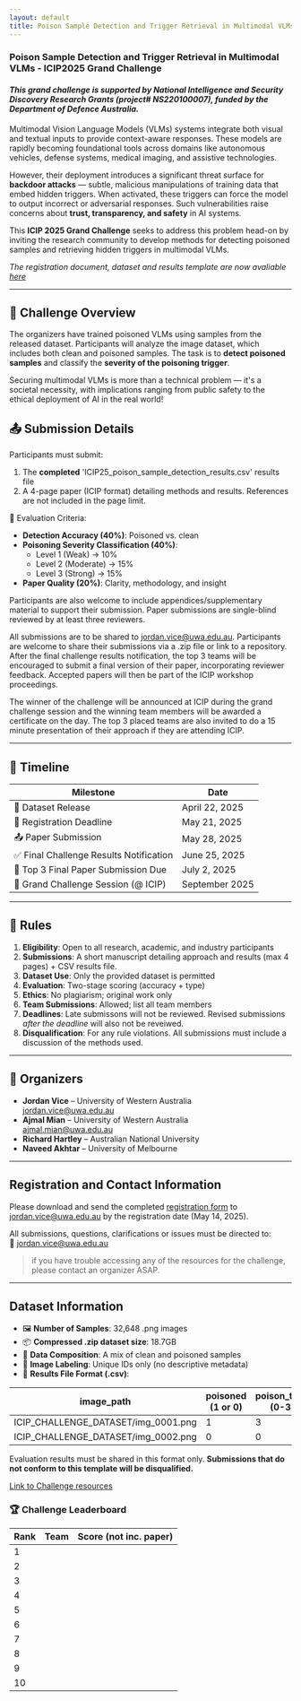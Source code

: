 ```yaml
---
layout: default
title: Poison Sample Detection and Trigger Retrieval in Multimodal VLMs
---
```

### Poison Sample Detection and Trigger Retrieval in Multimodal VLMs - ICIP2025 Grand Challenge
#### *This grand challenge is supported by National Intelligence and Security Discovery Research Grants (project# NS220100007), funded by the Department of Defence Australia.*
Multimodal Vision Language Models (VLMs) systems integrate both visual and textual inputs to provide context-aware responses. These models are rapidly becoming foundational tools across domains like autonomous vehicles, defense systems, medical imaging, and assistive technologies.

However, their deployment introduces a significant threat surface for **backdoor attacks** — subtle, malicious manipulations of training data that embed hidden triggers. When activated, these triggers can force the model to output incorrect or adversarial responses. Such vulnerabilities raise concerns about **trust, transparency, and safety** in AI systems.

This **ICIP 2025 Grand Challenge** seeks to address this problem head-on by inviting the research community to develop methods for detecting poisoned samples and retrieving hidden triggers in multimodal VLMs.

*The registration document, dataset and results template are now avaliable [here](https://drive.google.com/drive/folders/1Qi6X1VSLjnZWDsdQCmOA4jDCLuJdIJhn?usp=sharing)*

---

## 🎯 Challenge Overview
The organizers have trained poisoned VLMs using samples from the released dataset. Participants will analyze the image dataset, which includes both clean and poisoned samples. The task is to **detect poisoned samples** and classify the **severity of the poisoning trigger**.

Securing multimodal VLMs is more than a technical problem — it's a societal necessity, with implications ranging from public safety to the ethical deployment of AI in the real world!

## 📤 Submission Details
Participants must submit:
1. The **completed** 'ICIP25_poison_sample_detection_results.csv' results file
2. A 4-page paper (ICIP format) detailing methods and results. References are not included in the page limit.
   
🧪 Evaluation Criteria:
- **Detection Accuracy (40%)**: Poisoned vs. clean  
- **Poisoning Severity Classification (40%)**:  
  - Level 1 (Weak) → 10%  
  - Level 2 (Moderate) → 15%  
  - Level 3 (Strong) → 15%  
- **Paper Quality (20%)**: Clarity, methodology, and insight

Participants are also welcome to include appendices/supplementary material to support their submission.
Paper submissions are single-blind reviewed by at least three reviewers.

All submissions are to be shared to [jordan.vice@uwa.edu.au](mailto:jordan.vice@uwa.edu.au). Participants are welcome to share their submissions via a .zip file or link to a repository. After the final challenge results notification, the top 3 teams will be encouraged to submit a final version of their paper, incorporating reviewer feedback. Accepted papers will then be part of the ICIP workshop proceedings.

The winner of the challenge will be announced at ICIP during the grand challenge session and the winning team members will be awarded a certificate on the day. The top 3 placed teams are also invited to do a 15 minute presentation of their approach if they are attending ICIP. 

---

## 📅 Timeline

| Milestone | Date |
|---------- |------|
| 📂 Dataset Release | April 22, 2025 |
| 📝 Registration Deadline | May 21, 2025 |
| 📤 Paper Submission | May 28, 2025 |
| ✅ Final Challenge Results Notification | June 25, 2025 |
| 📘 Top 3 Final Paper Submission Due | July 2, 2025 |
| 🎤 Grand Challenge Session (@ ICIP) | September 2025 |

---

## 📜 Rules
1. **Eligibility**: Open to all research, academic, and industry participants  
2. **Submissions**: A short manuscript detailing approach and results (max 4 pages) + CSV results file. 
3. **Dataset Use**: Only the provided dataset is permitted  
4. **Evaluation**: Two-stage scoring (accuracy + type)  
5. **Ethics**: No plagiarism; original work only  
6. **Team Submissions**: Allowed; list all team members  
7. **Deadlines**: Late submissons will not be reviewed. Revised submissions *after the deadline* will also not be reveiwed.
8. **Disqualification**: For any rule violations. All submissions must include a discussion of the methods used.
   
---

## 👥 Organizers
- **Jordan Vice** – University of Western Australia  
  [jordan.vice@uwa.edu.au](mailto:jordan.vice@uwa.edu.au)  
- **Ajmal Mian** – University of Western Australia  
  [ajmal.mian@uwa.edu.au](mailto:ajmal.mian@uwa.edu.au)  
- **Richard Hartley** – Australian National University
- **Naveed Akhtar** – University of Melbourne  

---

## Registration and Contact Information
Please download and send the completed [registration form](https://docs.google.com/document/d/1W3ZpanvCPfkeZG_RpOKerkfDMJL508AI/edit?usp=sharing&ouid=105206006994843047704&rtpof=true&sd=true) to [jordan.vice@uwa.edu.au](mailto:jordan.vice@uwa.edu.au) by the registration date (May 14, 2025).

All submissions, questions, clarifications or issues must be directed to:  
📧 [jordan.vice@uwa.edu.au](mailto:jordan.vice@uwa.edu.au)


> if you have trouble accessing any of the resources for the challenge, please contact an organizer ASAP.

---

## Dataset Information
- 🖼️ **Number of Samples**: 32,648 .png images
- 📦 **Compressed .zip dataset size**: 18.7GB
- 🧪 **Data Composition**: A mix of clean and poisoned samples
- 🔀 **Image Labeling**: Unique IDs only (no descriptive metadata)
- 📄 **Results File Format (.csv)**:
  
| image_path                             | poisoned (1 or 0) | poison_type (0-3) |
|------------------------                |-------------------|------------------------|
| ICIP_CHALLENGE_DATASET/img_0001.png    | 1                 | 3                      |
| ICIP_CHALLENGE_DATASET/img_0002.png    | 0                 | 0                      |

Evaluation results must be shared in this format only. **Submissions that do not conform to this template will be disqualified.**


[Link to Challenge resources](https://drive.google.com/drive/folders/1Qi6X1VSLjnZWDsdQCmOA4jDCLuJdIJhn?usp=sharing)


### 🏆 Challenge Leaderboard ###

| Rank    | Team       | Score (not inc. paper) |
|-------- |------------|------------------------|
| 1       |            |                        |
| 2       |            |                        |
| 3       |            |                        |
| 4       |            |                        |
| 5       |            |                        |
| 6       |            |                        |
| 7       |            |                        |
| 8       |            |                        |
| 9       |            |                        |
| 10      |            |                        |
